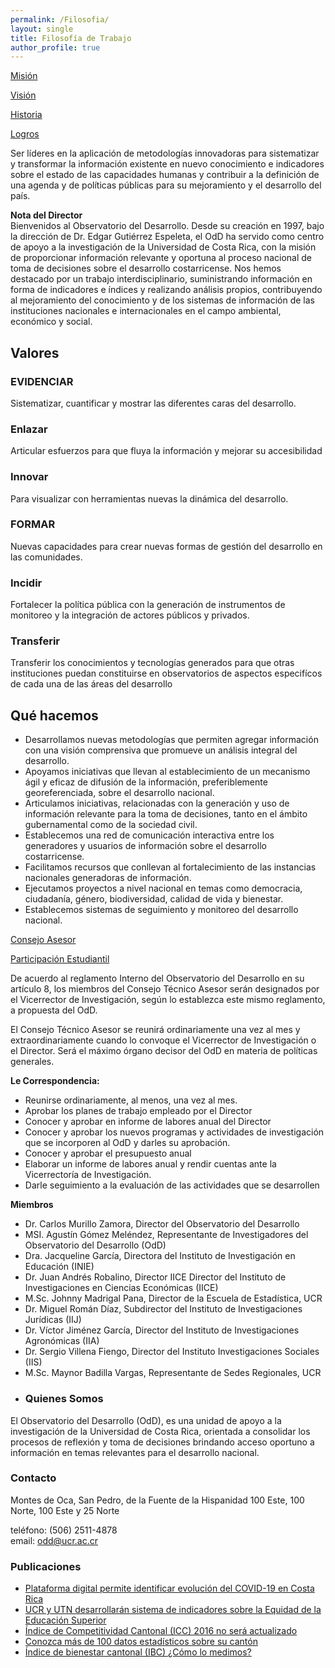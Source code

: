 ```yaml
---
permalink: /Filosofia/
layout: single
title: Filosofía de Trabajo
author_profile: true
---
```



[Misión](https://odd.ucr.ac.cr/acerca/#filosofia)

[Visión](https://odd.ucr.ac.cr/acerca/#filosofia)

[Historia](https://odd.ucr.ac.cr/acerca/#filosofia)

[Logros](https://odd.ucr.ac.cr/acerca/#filosofia)

Ser líderes en la aplicación de metodologías innovadoras para sistematizar y transformar la información existente en nuevo conocimiento e indicadores sobre el estado de las capacidades humanas y contribuir a la definición de una agenda y de políticas públicas para su mejoramiento y el desarrollo del país.

**Nota del Director**  
Bienvenidos al Observatorio del Desarrollo. Desde su creación en 1997, bajo la dirección de Dr. Edgar Gutiérrez Espeleta, el OdD ha servido como centro de apoyo a la investigación de la Universidad de Costa Rica, con la misión de proporcionar información relevante y oportuna al proceso nacional de toma de decisiones sobre el desarrollo costarricense. Nos hemos destacado por un trabajo interdisciplinario, suministrando información en forma de indicadores e índices y realizando análisis propios, contribuyendo al mejoramiento del conocimiento y de los sistemas de información de las instituciones nacionales e internacionales en el campo ambiental, económico y social.  

## Valores

### EVIDENCIAR

Sistematizar, cuantificar y mostrar las diferentes caras del desarrollo.

### Enlazar

Articular esfuerzos para que fluya la información y mejorar su accesibilidad

### Innovar

Para visualizar con herramientas nuevas la dinámica del desarrollo.

### FORMAR

Nuevas capacidades para crear nuevas formas de gestión del desarrollo en las comunidades.

### Incidir

Fortalecer la política pública con la generación de instrumentos de monitoreo y la integración de actores públicos y privados.

### Transferir

Transferir los conocimientos y tecnologías generados para que otras instituciones puedan constituirse en observatorios de aspectos especifícos de cada una de las áreas del desarrollo

## Qué hacemos

-   Desarrollamos nuevas metodologías que permiten agregar información con una visión comprensiva que promueve un análisis integral del desarrollo.
-   Apoyamos iniciativas que llevan al establecimiento de un mecanismo ágil y eficaz de difusión de la información, preferiblemente georeferenciada, sobre el desarrollo nacional.
-   Articulamos iniciativas, relacionadas con la generación y uso de información relevante para la toma de decisiones, tanto en el ámbito gubernamental como de la sociedad civil.
-   Establecemos una red de comunicación interactiva entre los generadores y usuarios de información sobre el desarrollo costarricense.
-   Facilitamos recursos que conllevan al fortalecimiento de las instancias nacionales generadoras de información.
-   Ejecutamos proyectos a nivel nacional en temas como democracia, ciudadanía, género, biodiversidad, calidad de vida y bienestar.
-   Establecemos sistemas de seguimiento y monitoreo del desarrollo nacional.

[Consejo Asesor](https://odd.ucr.ac.cr/acerca/#filosofia)

[Participación Estudiantil](https://odd.ucr.ac.cr/acerca/#filosofia)

De acuerdo al reglamento Interno del Observatorio del Desarrollo en su artículo 8, los miembros del Consejo Técnico Asesor serán designados por el Vicerrector de Investigación, según lo establezca este mismo reglamento, a propuesta del OdD.

El Consejo Técnico Asesor se reunirá ordinariamente una vez al mes y extraordinariamente cuando lo convoque el Vicerrector de Investigación o el Director. Será el máximo órgano decisor del OdD en materia de políticas generales.

**Le Correspondencia:**

-   Reunirse ordinariamente, al menos, una vez al mes.
-   Aprobar los planes de trabajo empleado por el Director
-  Conocer y aprobar en informe de labores anual del Director
-  Conocer y aprobar los nuevos programas y actividades de investigación que se incorporen al OdD y darles su aprobación.
-  Conocer y aprobar el presupuesto anual
-  Elaborar un informe de labores anual y rendir cuentas ante la Vicerrectoría de Investigación.
-  Darle seguimiento a la evaluación de las actividades que se desarrollen

**Miembros**

-  Dr. Carlos Murillo Zamora, Director del Observatorio del Desarrollo
-  MSI. Agustín Gómez Meléndez, Representante de Investigadores del Observatorio del Desarrollo (OdD)
-  Dra. Jacqueline García, Directora del Instituto de Investigación en Educación (INIE)
-  Dr. Juan Andrés Robalino, Director IICE Director del Instituto de Investigaciones en Ciencias Económicas (IICE)
-  M.Sc. Johnny Madrigal Pana, Director de la Escuela de Estadística, UCR
-  Dr. Miguel Román Díaz, Subdirector del Instituto de Investigaciones Jurídicas (IIJ)
-  Dr. Víctor Jiménez García, Director del Instituto de Investigaciones Agronómicas (IIA)
-  Dr. Sergio Villena Fiengo, Director del Instituto Investigaciones Sociales (IIS)
-  M.Sc. Maynor Badilla Vargas, Representante de Sedes Regionales, UCR
- ### Quienes Somos

El Observatorio del Desarrollo (OdD), es una unidad de apoyo a la investigación de la Universidad de Costa Rica, orientada a consolidar los procesos de reflexión y toma de decisiones brindando acceso oportuno a información en temas relevantes para el desarrollo nacional.

### Contacto

Montes de Oca, San Pedro, de la Fuente de la Hispanidad 100 Este, 100 Norte, 100 Este y 25 Norte

teléfono: (506) 2511-4878  
email: odd@ucr.ac.cr

### Publicaciones

-   [Plataforma digital permite identificar evolución del COVID-19 en Costa Rica](https://odd.ucr.ac.cr/plataforma-digital-permite-identificar-evolucion-del-covid-19-en-costa-rica/)
-   [UCR y UTN desarrollarán sistema de indicadores sobre la Equidad de la Educación Superior](https://odd.ucr.ac.cr/ucr-y-utn-desarrollaran-sistema-de-indicadores-sobre-la-equidad-de-la-educacion-superior/)
-   [Índice de Competitividad Cantonal (ICC) 2016 no será actualizado](https://odd.ucr.ac.cr/indice-de-competitividad-cantonal-icc-2016-no-sera-actualizado/)
-   [Conozca más de 100 datos estadísticos sobre su cantón](https://odd.ucr.ac.cr/conozca-mas-de-100-datos-estadisticos-sobre-su-canton/)
-   [Índice de bienestar cantonal (IBC) ¿Cómo lo medimos?](https://odd.ucr.ac.cr/indice-de-bienestar-cantonal-ibc-como-lo-medimos/)
